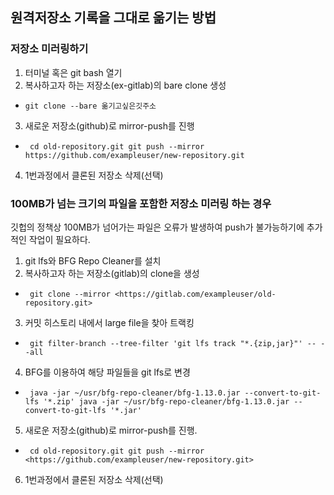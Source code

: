 ## 원격저장소 기록을 그대로 옮기는 방법

### 저장소 미러링하기 

1. 터미널 혹은 git bash 열기
2. 복사하고자 하는 저장소(ex-gitlab)의 bare clone 생성
- `git clone --bare 옮기고싶은깃주소`
3. 새로운 저장소(github)로 mirror-push를 진행
  - ` cd old-repository.git
 git push --mirror https://github.com/exampleuser/new-repository.git`
4. 1번과정에서 클론된 저장소 삭제(선택)

### 100MB가 넘는 크기의 파일을 포함한 저장소 미러링 하는 경우

깃헙의 정책상 100MB가 넘어가는 파일은 오류가 발생하여 push가 불가능하기에 추가적인 작업이 필요하다.

1. git lfs와 BFG Repo Cleaner를 설치
2. 복사하고자 하는 저장소(gitlab)의 clone을 생성
- ` git clone --mirror <https://gitlab.com/exampleuser/old-repository.git>`
3. 커밋 히스토리 내에서 large file을 찾아 트랙킹
- ` git filter-branch --tree-filter 'git lfs track "*.{zip,jar}"' -- --all`
4. BFG를 이용하여 해당 파일들을 git lfs로 변경
- ` java -jar ~/usr/bfg-repo-cleaner/bfg-1.13.0.jar --convert-to-git-lfs '*.zip'
 java -jar ~/usr/bfg-repo-cleaner/bfg-1.13.0.jar --convert-to-git-lfs '*.jar'`
5. 새로운 저장소(github)로 mirror-push를 진행.
- ` cd old-repository.git
 git push --mirror <https://github.com/exampleuser/new-repository.git>`
6. 1번과정에서 클론된 저장소 삭제(선택)
